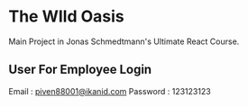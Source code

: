 # The WIld Oasis

Main Project in Jonas Schmedtmann's Ultimate React Course.

## User For Employee Login
Email : piven88001@ikanid.com
Password : 123123123
